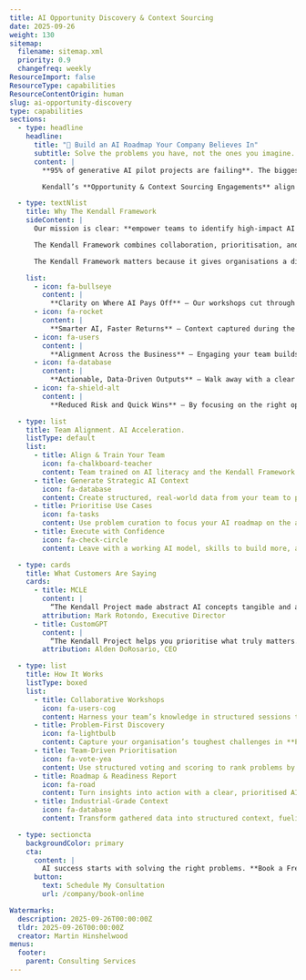 ```yaml
---
title: AI Opportunity Discovery & Context Sourcing
date: 2025-09-26
weight: 130
sitemap:
  filename: sitemap.xml
  priority: 0.9
  changefreq: weekly
ResourceImport: false
ResourceType: capabilities
ResourceContentOrigin: human
slug: ai-opportunity-discovery
type: capabilities
sections:
  - type: headline
    headline:
      title: "🚀 Build an AI Roadmap Your Company Believes In"
      subtitle: Solve the problems you have, not the ones you imagine.
      content: |
        **95% of generative AI pilot projects are failing**. The biggest reason? Teams jump to technology without first solving real problems.  

        Kendall’s **Opportunity & Context Sourcing Engagements** align leaders and teams around high-impact problems, capturing structured context that fuels smarter AI adoption and measurable ROI.

  - type: textNlist
    title: Why The Kendall Framework
    sideContent: |
      Our mission is clear: **empower teams to identify high-impact AI opportunities and build the skills to manage AI operations**.  

      The Kendall Framework combines collaboration, prioritisation, and structured context building methods (like Problem Curation and Context 360°). This creates a clear, repeatable path to AI value.

      The Kendall Framework matters because it gives organisations a disciplined, problem-first way to adopt AI that avoids chasing trends and wasted investment. By focusing on real problems, clear context, and measurable outcomes, it ensures AI efforts stay aligned with business goals. Defined roles provide accountability, structured artefacts and events create transparency, and regular inspection fosters continuous learning. The result is AI adoption that is purposeful, trustworthy, and delivers sustained value.

    list:
      - icon: fa-bullseye
        content: |
          **Clarity on Where AI Pays Off** – Our workshops cut through noise to reveal the highest-impact problems, so you invest in what matters.
      - icon: fa-rocket
        content: |
          **Smarter AI, Faster Returns** – Context captured during the process becomes fuel for better, more accurate AI performance.
      - icon: fa-users
        content: |
          **Alignment Across the Business** – Engaging your team builds buy-in and confidence, reducing resistance and speeding adoption.
      - icon: fa-database
        content: |
          **Actionable, Data-Driven Outputs** – Walk away with a clear roadmap and structured data you can use immediately to guide decisions.
      - icon: fa-shield-alt
        content: |
          **Reduced Risk and Quick Wins** – By focusing on the right opportunities first, you save time, avoid missteps, and see results sooner.

  - type: list
    title: Team Alignment. AI Acceleration.
    listType: default
    list:
      - title: Align & Train Your Team
        icon: fa-chalkboard-teacher
        content: Team trained on AI literacy and the Kendall Framework.
      - title: Generate Strategic AI Context
        icon: fa-database
        content: Create structured, real-world data from your team to power AI performance.
      - title: Prioritise Use Cases
        icon: fa-tasks
        content: Use problem curation to focus your AI roadmap on the areas where it will matter most.
      - title: Execute with Confidence
        icon: fa-check-circle
        content: Leave with a working AI model, skills to build more, and a roadmap tailored to your goals.

  - type: cards
    title: What Customers Are Saying
    cards:
      - title: MCLE
        content: |
          “The Kendall Project made abstract AI concepts tangible and actionable. We walked away with a clear direction, a more empowered team, and a practical framework for leveraging AI in our work. It was a smart investment, worth every penny.”
        attribution: Mark Rotondo, Executive Director
      - title: CustomGPT
        content: |
          “The Kendall Project helps you prioritise what truly matters. Engaging the team from the start uncovered shared challenges, aligned priorities, and enabled solutions with immediate support.”
        attribution: Alden DoRosario, CEO

  - type: list
    title: How It Works
    listType: boxed
    list:
      - title: Collaborative Workshops
        icon: fa-users-cog
        content: Harness your team’s knowledge in structured sessions that surface real challenges, foster alignment, and spark actionable AI opportunities.
      - title: Problem-First Discovery
        icon: fa-lightbulb
        content: Capture your organisation’s toughest challenges in **Problem Context Blocks**, turning pain points into AI-ready opportunities.
      - title: Team-Driven Prioritisation
        icon: fa-vote-yea
        content: Use structured voting and scoring to rank problems by impact, building consensus and focusing energy on what matters most.
      - title: Roadmap & Readiness Report
        icon: fa-road
        content: Turn insights into action with a clear, prioritised AI roadmap and readiness assessments tailored to your organisation.
      - title: Industrial-Grade Context
        icon: fa-database
        content: Transform gathered data into structured context, fueling smarter AI systems and future-ready decisions.

  - type: sectioncta
    backgroundColor: primary
    cta:
      content: |
        AI success starts with solving the right problems. **Book a Free Consultation with Martin Hinshelwood today** to explore how quarterly or half-yearly sourcing events can set your organisation on the path to sustainable AI adoption.
      button:
        text: Schedule My Consultation
        url: /company/book-online

Watermarks:
  description: 2025-09-26T00:00:00Z
  tldr: 2025-09-26T00:00:00Z
  creator: Martin Hinshelwood
menus:
  footer:
    parent: Consulting Services
---
```


